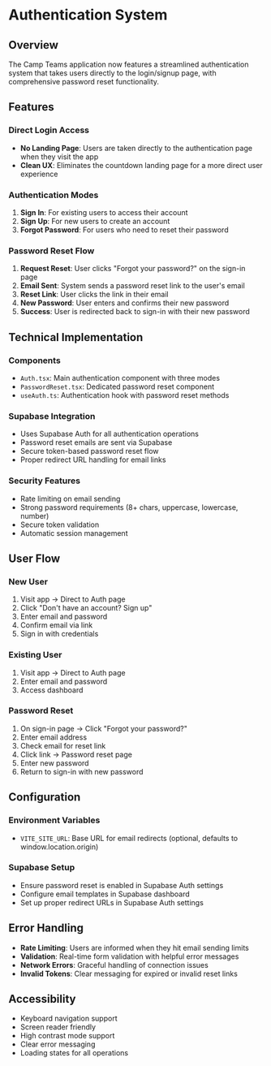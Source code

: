 # Authentication System

## Overview

The Camp Teams application now features a streamlined authentication system that takes users directly to the login/signup page, with comprehensive password reset functionality.

## Features

### Direct Login Access
- **No Landing Page**: Users are taken directly to the authentication page when they visit the app
- **Clean UX**: Eliminates the countdown landing page for a more direct user experience

### Authentication Modes
1. **Sign In**: For existing users to access their account
2. **Sign Up**: For new users to create an account
3. **Forgot Password**: For users who need to reset their password

### Password Reset Flow
1. **Request Reset**: User clicks "Forgot your password?" on the sign-in page
2. **Email Sent**: System sends a password reset link to the user's email
3. **Reset Link**: User clicks the link in their email
4. **New Password**: User enters and confirms their new password
5. **Success**: User is redirected back to sign-in with their new password

## Technical Implementation

### Components
- `Auth.tsx`: Main authentication component with three modes
- `PasswordReset.tsx`: Dedicated password reset component
- `useAuth.ts`: Authentication hook with password reset methods

### Supabase Integration
- Uses Supabase Auth for all authentication operations
- Password reset emails are sent via Supabase
- Secure token-based password reset flow
- Proper redirect URL handling for email links

### Security Features
- Rate limiting on email sending
- Strong password requirements (8+ chars, uppercase, lowercase, number)
- Secure token validation
- Automatic session management

## User Flow

### New User
1. Visit app → Direct to Auth page
2. Click "Don't have an account? Sign up"
3. Enter email and password
4. Confirm email via link
5. Sign in with credentials

### Existing User
1. Visit app → Direct to Auth page
2. Enter email and password
3. Access dashboard

### Password Reset
1. On sign-in page → Click "Forgot your password?"
2. Enter email address
3. Check email for reset link
4. Click link → Password reset page
5. Enter new password
6. Return to sign-in with new password

## Configuration

### Environment Variables
- `VITE_SITE_URL`: Base URL for email redirects (optional, defaults to window.location.origin)

### Supabase Setup
- Ensure password reset is enabled in Supabase Auth settings
- Configure email templates in Supabase dashboard
- Set up proper redirect URLs in Supabase Auth settings

## Error Handling

- **Rate Limiting**: Users are informed when they hit email sending limits
- **Validation**: Real-time form validation with helpful error messages
- **Network Errors**: Graceful handling of connection issues
- **Invalid Tokens**: Clear messaging for expired or invalid reset links

## Accessibility

- Keyboard navigation support
- Screen reader friendly
- High contrast mode support
- Clear error messaging
- Loading states for all operations
